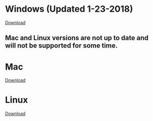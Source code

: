 # Windows (Updated 1-23-2018)
[Download](http://www.docs.peauproductions.com/MCC/MAPIR_Camera_Control.exe)

## Mac and Linux versions are not up to date and will not be supported for some time.

# Mac
[Download](http://www.docs.peauproductions.com/MCC/MAPIR_Camera_Control_MAC)

# Linux
[Download](http://www.docs.peauproductions.com/MCC/MAPIR_Camera_Control)
